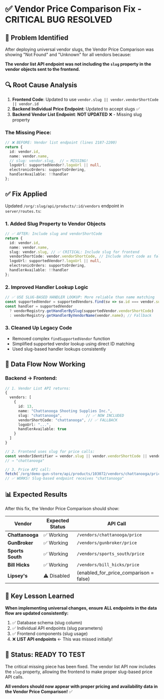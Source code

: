 # ✅ Vendor Price Comparison Fix - CRITICAL BUG RESOLVED

## 🚨 **Problem Identified**

After deploying universal vendor slugs, the Vendor Price Comparison was showing "Not Found" and "Unknown" for all vendors because:

**The vendor list API endpoint was not including the `slug` property in the vendor objects sent to the frontend.**

## 🔍 **Root Cause Analysis**

1. **Frontend Code**: Updated to use `vendor.slug || vendor.vendorShortCode || vendor.id`
2. **Backend Individual Price Endpoint**: Updated to accept slugs ✅
3. **Backend Vendor List Endpoint**: **NOT UPDATED** ❌ - Missing slug property

### **The Missing Piece:**
```typescript
// ❌ BEFORE: Vendor list endpoint (lines 2187-2200)
return {
  id: vendor.id,
  name: vendor.name,
  // slug: vendor.slug,  // ← MISSING!
  logoUrl: supportedVendor?.logoUrl || null,
  electronicOrders: supportsOrdering,
  handlerAvailable: !!handler
};
```

## ✅ **Fix Applied**

Updated `/org/:slug/api/products/:id/vendors` endpoint in `server/routes.ts`:

### **1. Added Slug Property to Vendor Objects**
```typescript
// ✅ AFTER: Include slug and vendorShortCode
return {
  id: vendor.id,
  name: vendor.name,
  slug: vendor.slug, // ✅ CRITICAL: Include slug for frontend
  vendorShortCode: vendor.vendorShortCode, // Include short code as fallback
  logoUrl: supportedVendor?.logoUrl || null,
  electronicOrders: supportsOrdering,
  handlerAvailable: !!handler
};
```

### **2. Improved Handler Lookup Logic**
```typescript
// ✅ USE SLUG-BASED HANDLER LOOKUP: More reliable than name matching
const supportedVendor = supportedVendors.find(sv => sv.id === vendor.supportedVendorId);
const handler = supportedVendor 
  ? vendorRegistry.getHandlerBySlug(supportedVendor.vendorShortCode)
  : vendorRegistry.getHandlerByVendorName(vendor.name); // Fallback
```

### **3. Cleaned Up Legacy Code**
- Removed complex `findSupportedVendor` function
- Simplified supported vendor lookup using direct ID matching
- Used slug-based handler lookups consistently

## 🔄 **Data Flow Now Working**

### **Backend → Frontend:**
```typescript
// 1. Vendor List API returns:
{
  vendors: [
    {
      id: 13,
      name: "Chattanooga Shooting Supplies Inc.",
      slug: "chattanooga",           // ✅ NOW INCLUDED
      vendorShortCode: "chattanooga", // ✅ FALLBACK
      logoUrl: "...",
      handlerAvailable: true
    }
  ]
}

// 2. Frontend uses slug for price calls:
const vendorIdentifier = vendor.slug || vendor.vendorShortCode || vendor.id;
// → "chattanooga"

// 3. Price API call:
fetch(`/org/demo-gun-store/api/products/103072/vendors/chattanooga/price`)
// ✅ WORKS! Slug-based endpoint receives "chattanooga"
```

## 📊 **Expected Results**

After this fix, the Vendor Price Comparison should show:

| Vendor | Expected Status | API Call |
|--------|----------------|----------|
| **Chattanooga** | ✅ Working | `/vendors/chattanooga/price` |
| **GunBroker** | ✅ Working | `/vendors/gunbroker/price` |
| **Sports South** | ✅ Working | `/vendors/sports_south/price` |
| **Bill Hicks** | ✅ Working | `/vendors/bill_hicks/price` |
| **Lipsey's** | ⚠️ Disabled | (enabled_for_price_comparison = false) |

## 🎯 **Key Lesson Learned**

**When implementing universal changes, ensure ALL endpoints in the data flow are updated consistently:**

1. ✅ Database schema (slug column)
2. ✅ Individual API endpoints (slug parameters) 
3. ✅ Frontend components (slug usage)
4. ❌ **LIST API endpoints** ← This was missed initially!

## 🚀 **Status: READY TO TEST**

The critical missing piece has been fixed. The vendor list API now includes the `slug` property, allowing the frontend to make proper slug-based price API calls.

**All vendors should now appear with proper pricing and availability data in the Vendor Price Comparison!** ✅






















